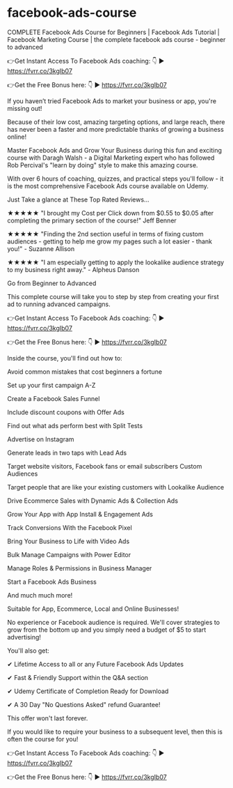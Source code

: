 # facebook-ads-course
COMPLETE Facebook Ads Course for Beginners | Facebook Ads Tutorial | Facebook Marketing Course | the complete facebook ads course - beginner to advanced

👉Get Instant Access To Facebook Ads coaching: 👇
▶️ https://fvrr.co/3kgIb07

👉Get the Free Bonus here: 👇
▶️  https://fvrr.co/3kgIb07

If you haven’t tried Facebook Ads to market your business or app, you're missing out!

Because of their low cost, amazing targeting options, and large reach, there has never been a faster and more predictable thanks of growing a business online!

Master Facebook Ads and Grow Your Business during this fun and exciting course with Daragh Walsh - a Digital Marketing expert who has followed Rob Percival's "learn by doing" style to make this amazing course.

With over 6 hours of coaching, quizzes, and practical steps you'll follow - it is the most comprehensive Facebook Ads course available on Udemy.

Just Take a glance at These Top Rated Reviews...

★★★★★ "I brought my Cost per Click down from $0.55 to $0.05 after completing the primary section of the course!" Jeff Benner

★★★★★ "Finding the 2nd section useful in terms of fixing custom audiences - getting to help me grow my pages such a lot easier - thank you!" - Suzanne Allison

★★★★★ "I am especially getting to apply the lookalike audience strategy to my business right away." - Alpheus Danson

Go from Beginner to Advanced

This complete course will take you to step by step from creating your first ad to running advanced campaigns.

👉Get Instant Access To Facebook Ads coaching: 👇
▶️ https://fvrr.co/3kgIb07

👉Get the Free Bonus here: 👇
▶️  https://fvrr.co/3kgIb07


Inside the course, you'll find out how to:

Avoid common mistakes that cost beginners a fortune

Set up your first campaign A-Z

Create a Facebook Sales Funnel

Include discount coupons with Offer Ads

Find out what ads perform best with Split Tests

Advertise on Instagram

Generate leads in two taps with Lead Ads

Target website visitors, Facebook fans or email subscribers Custom Audiences

Target people that are like your existing customers with Lookalike Audience

Drive Ecommerce Sales with Dynamic Ads & Collection Ads

Grow Your App with App Install & Engagement Ads

Track Conversions With the Facebook Pixel

Bring Your Business to Life with Video Ads

Bulk Manage Campaigns with Power Editor

Manage Roles & Permissions in Business Manager

Start a Facebook Ads Business

And much much more!

Suitable for App, Ecommerce, Local and Online Businesses!

No experience or Facebook audience is required. We'll cover strategies to grow from the bottom up and you simply need a budget of $5 to start advertising!

You'll also get:

✔ Lifetime Access to all or any Future Facebook Ads Updates

✔ Fast & Friendly Support within the Q&A section

✔ Udemy Certificate of Completion Ready for Download

✔ A 30 Day "No Questions Asked" refund Guarantee!

This offer won't last forever.

If you would like to require your business to a subsequent level, then this is often the course for you!


👉Get Instant Access To Facebook Ads coaching: 👇
▶️ https://fvrr.co/3kgIb07

👉Get the Free Bonus here: 👇
▶️  https://fvrr.co/3kgIb07
